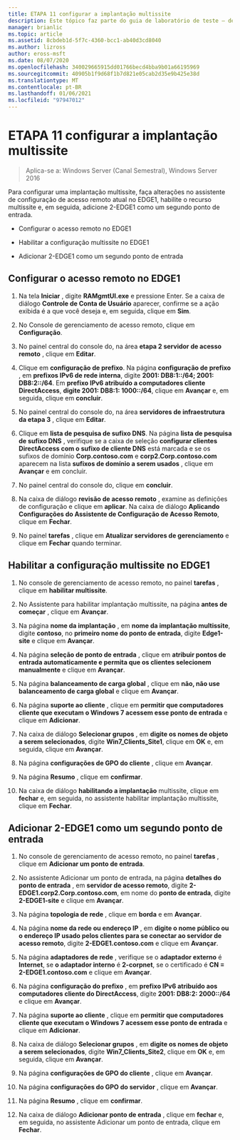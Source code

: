 ```yaml
---
title: ETAPA 11 configurar a implantação multissite
description: Este tópico faz parte do guia de laboratório de teste – demonstre uma implantação multissite do DirectAccess para o Windows Server 2016
manager: brianlic
ms.topic: article
ms.assetid: 8cbdeb1d-5f7c-4360-bcc1-ab40d3cd8040
ms.author: lizross
author: eross-msft
ms.date: 08/07/2020
ms.openlocfilehash: 340029665915dd01766becd4bba9b01a66195969
ms.sourcegitcommit: 40905b1f9d68f1b7d821e05cab2d35e9b425e38d
ms.translationtype: MT
ms.contentlocale: pt-BR
ms.lasthandoff: 01/06/2021
ms.locfileid: "97947012"
---
```

# <a name="step-11-configure-the-multisite-deployment"></a>ETAPA 11 configurar a implantação multissite

>Aplica-se a: Windows Server (Canal Semestral), Windows Server 2016

Para configurar uma implantação multissite, faça alterações no assistente de configuração de acesso remoto atual no EDGE1, habilite o recurso multissite e, em seguida, adicione 2-EDGE1 como um segundo ponto de entrada.

- Configurar o acesso remoto no EDGE1

- Habilitar a configuração multissite no EDGE1

- Adicionar 2-EDGE1 como um segundo ponto de entrada

## <a name="configure-remote-access-on-edge1"></a><a name="configDA"></a>Configurar o acesso remoto no EDGE1

1.  Na tela **Iniciar** , digite **RAMgmtUI.exe** e pressione Enter. Se a caixa de diálogo **Controle de Conta de Usuário** aparecer, confirme se a ação exibida é a que você deseja e, em seguida, clique em **Sim**.

2.  No Console de gerenciamento de acesso remoto, clique em **Configuração**.

3.  No painel central do console do, na área **etapa 2 servidor de acesso remoto** , clique em **Editar**.

4.  Clique em **configuração de prefixo**. Na página **configuração de prefixo** , em **prefixos IPv6 de rede interna**, digite **2001: DB8:1::/64; 2001: DB8:2::/64**. Em **prefixo IPv6 atribuído a computadores cliente DirectAccess**, **digite 2001: DB8:1: 1000::/64**, clique em **Avançar** e, em seguida, clique em **concluir**.

5.  No painel central do console do, na área **servidores de infraestrutura da etapa 3** , clique em **Editar**.

6.  Clique em **lista de pesquisa de sufixo DNS**. Na página **lista de pesquisa de sufixo DNS** , verifique se a caixa de seleção **configurar clientes DirectAccess com o sufixo de cliente DNS** está marcada e se os sufixos de domínio **Corp.contoso.com** e **corp2.Corp.contoso.com** aparecem na lista **sufixos de domínio a serem usados** , clique em **Avançar** e em concluir.

7.  No painel central do console do, clique em **concluir**.

8.  Na caixa de diálogo **revisão de acesso remoto** , examine as definições de configuração e clique em **aplicar**. Na caixa de diálogo **Aplicando Configurações do Assistente de Configuração de Acesso Remoto**, clique em **Fechar**.

9. No painel **tarefas** , clique em **Atualizar servidores de gerenciamento** e clique em **Fechar** quando terminar.

## <a name="enable-multisite-configuration-on-edge1"></a><a name="EnabledMultisite"></a>Habilitar a configuração multissite no EDGE1

1.  No console de gerenciamento de acesso remoto, no painel **tarefas** , clique em **habilitar multissite**.

2.  No Assistente para habilitar implantação multissite, na página **antes de começar** , clique em **Avançar**.

3.  Na página **nome da implantação** , em **nome da implantação multissite**, digite **contoso**, no **primeiro nome do ponto de entrada**, digite **Edge1-site** e clique em **Avançar**.

4.  Na página **seleção de ponto de entrada** , clique em **atribuir pontos de entrada automaticamente e permita que os clientes selecionem manualmente** e clique em **Avançar**.

5.  Na página **balanceamento de carga global** , clique em **não, não use balanceamento de carga global** e clique em **Avançar**.

6.  Na página **suporte ao cliente** , clique em **permitir que computadores cliente que executam o Windows 7 acessem esse ponto de entrada** e clique em **Adicionar**.

7.  Na caixa de diálogo **Selecionar grupos** , em **digite os nomes de objeto a serem selecionados**, digite **Win7_Clients_Site1**, clique em **OK** e, em seguida, clique em **Avançar**.

8.  Na página **configurações de GPO do cliente** , clique em **Avançar**.

9. Na página **Resumo** , clique em **confirmar**.

10. Na caixa de diálogo **habilitando a implantação** multissite, clique em **fechar** e, em seguida, no assistente habilitar implantação multissite, clique em **Fechar**.

## <a name="add-2-edge1-as-a-second-entry-point"></a><a name="AddEP"></a>Adicionar 2-EDGE1 como um segundo ponto de entrada

1.  No console de gerenciamento de acesso remoto, no painel **tarefas** , clique em **Adicionar um ponto de entrada**.

2.  No assistente Adicionar um ponto de entrada, na página **detalhes do ponto de entrada** , em **servidor de acesso remoto**, digite **2-EDGE1.corp2.Corp.contoso.com**, em nome do **ponto de entrada**, digite **2-EDGE1-site** e clique em **Avançar**.

3.  Na página **topologia de rede** , clique em **borda** e em **Avançar**.

4.  Na página **nome da rede ou endereço IP** , em **digite o nome público ou o endereço IP usado pelos clientes para se conectar ao servidor de acesso remoto**, digite **2-EDGE1.contoso.com** e clique em **Avançar**.

5.  Na página **adaptadores de rede** , verifique se o **adaptador externo** é **Internet**, se **o adaptador interno** é **2-corpnet**, se o certificado é **CN = 2-EDGE1.contoso.com** e clique em **Avançar**.

6.  Na página **configuração do prefixo** , em **prefixo IPv6 atribuído aos computadores cliente do DirectAccess**, digite **2001: DB8:2: 2000::/64** e clique em **Avançar**.

7.  Na página **suporte ao cliente** , clique em **permitir que computadores cliente que executam o Windows 7 acessem esse ponto de entrada** e clique em **Adicionar**.

8.  Na caixa de diálogo **Selecionar grupos** , em **digite os nomes de objeto a serem selecionados**, digite **Win7_Clients_Site2**, clique em **OK** e, em seguida, clique em **Avançar**.

9. Na página **configurações de GPO do cliente** , clique em **Avançar**.

10. Na página **configurações do GPO do servidor** , clique em **Avançar**.

11. Na página **Resumo** , clique em **confirmar**.

12. Na caixa de diálogo **Adicionar ponto de entrada** , clique em **fechar** e, em seguida, no assistente Adicionar um ponto de entrada, clique em **Fechar**.



